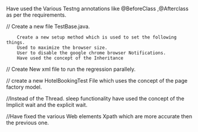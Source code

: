 
Have used the Various Testng annotations like @BeforeClass ,@Afterclass as per the requirements.

// Create a new file TestBase.java.

		Create a new setup method which is used to set the following things.
		Used to maximize the browser size.
		User to disable the google chrome browser Notifications. 
		Have used the concept of the Inheritance 




// Create New  xml file to run the regression parallely.

// create a new HotelBookingTest File which uses the concept of the page factory model.


//Instead of the Thread. sleep functionality have used the concept of the Implicit wait and the explicit wait.

//Have fixed the various Web elements Xpath which are more accurate then the previous one.

